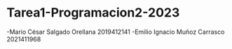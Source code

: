 # Tarea1-Programacion2-2023
-Mario César Salgado Orellana 2019412141
-Emilio Ignacio Muñoz Carrasco 2021411968
